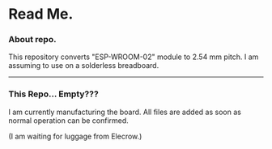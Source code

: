 
# Read Me. #

### About repo. ###

This repository converts "ESP-WROOM-02" module to 2.54 mm pitch.
I am assuming to use on a solderless breadboard.

---


### This Repo... Empty??? ###

I am currently manufacturing the board.
All files are added as soon as normal operation can be confirmed.

(I am waiting for luggage from Elecrow.)
